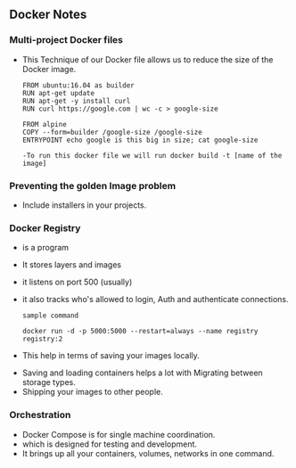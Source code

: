 ## Docker Notes

### Multi-project Docker files

- This Technique of our Docker file allows us to reduce the size of the Docker
  image.

  ```
  FROM ubuntu:16.04 as builder
  RUN apt-get update
  RUN apt-get -y install curl
  RUN curl https://google.com | wc -c > google-size

  FROM alpine
  COPY --form=builder /google-size /google-size
  ENTRYPOINT echo google is this big in size; cat google-size

  -To run this docker file we will run docker build -t [name of the image]
  ```

### Preventing the golden Image problem

- Include installers in your projects.

### Docker Registry

- is a program
- It stores layers and images
- it listens on port 500 (usually)
- it also tracks who's allowed to login, Auth and authenticate connections.

  ```
  sample command

  docker run -d -p 5000:5000 --restart=always --name registry registry:2
  ```

* This help in terms of saving your images locally.

- Saving and loading containers helps a lot with Migrating between storage types.
- Shipping your images to other people.

### Orchestration

- Docker Compose is for single machine coordination.
- which is designed for testing and development.
- It brings up all your containers, volumes, networks in one command.
